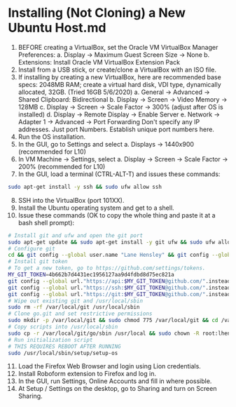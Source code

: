 ﻿# Installing (Not Cloning) a New Ubuntu Host.md

1. BEFORE creating a VirtualBox, set the Oracle VM VirtualBox Manager Preferences:
	a. Display -> Maximum Guest Screen Size -> None
	b. Extensions: Install Oracle VM VirtualBox Extension Pack
2. Install from a USB stick, or create/clone a VirtualBox with an ISO file.
3. If installing by creating a new VirtualBox, here are recommended base specs: 2048MB RAM; create a virtual hard disk, VDI type, dynamically allocated, 32GB. (Tried 16GB 5/6/2020)
   a. General -> Advanced -> Shared Clipboard: Bidirectional
   b. Display -> Screen -> Video Memory -> 128MB
   c. Display -> Screen -> Scale Factor -> 300% (adjust after OS is installed)
   d. Display -> Remote Display -> Enable Server
   e. Network -> Adapter 1 -> Advanced -> Port Forwarding
        Don't specify any IP addresses. Just port Numbers. Establish unique port numbers here.
4. Run the OS installation.
5. In the GUI, go to Settings and select
	a. Displays -> 1440x900 (recommended for L10)
6. In VM Machine -> Settings, select
	a. Display -> Screen -> Scale Factor -> 200% (recommended for L10)
7. In the GUI, load a terminal (CTRL-ALT-T) and issues these commands:
```bash
sudo apt-get install -y ssh && sudo ufw allow ssh
```
8. SSH into the VirtualBox (port 101XX).
9.	Install the Ubuntu operating system and get to a shell.
10.	Issue these commands (OK to copy the whole thing and paste it at a bash shell prompt):
```bash
# Install git and ufw and open the git port
sudo apt-get update && sudo apt-get install -y git ufw && sudo ufw allow git
# Configure git
cd && git config --global user.name "Lane Hensley" && git config --global user.email "lane.hensley@alumni.duke.edu" && git config --global credential.helper store && git config --global credential.helper cache && git config --global credential.helper 'cache --timeout=600'
# Install git token
# To get a new token, go to https://github.com/settings/tokens.
MY_GIT_TOKEN=4b662b7d4431ec1956127aa9d4fdbd8d75ec821a
git config --global url."https://api:$MY_GIT_TOKEN@github.com/".insteadOf "https://github.com/"
git config --global url."https://ssh:$MY_GIT_TOKEN@github.com/".insteadOf "ssh://git@github.com/"
git config --global url."https://git:$MY_GIT_TOKEN@github.com/".insteadOf "git@github.com:"
# Wipe out existing git and /usr/local/sbin
sudo rm -rf /var/local/git /usr/local/sbin
# Clone go.git and set restrictive permissions
sudo mkdir -p /var/local/git && sudo chmod 775 /var/local/git && cd /var/local/git && sudo git clone https://github.com/lhensley/go.git && sudo chmod -R 400 /var/local/git && cd
# Copy scripts into /usr/local/sbin
sudo cp -r /var/local/git/go/sbin /usr/local && sudo chown -R root:lhensley /usr/local/sbin && sudo find /usr/local/sbin -type d -print0 | sudo xargs -0 chmod 750 && sudo find /usr/local/sbin -type f -print0 | sudo xargs -0 chmod 440 && sudo chmod -R 400 /var/local/git/go/configs && sudo chmod 540 /usr/local/sbin/*.sh /usr/local/sbin/setup/*.sh /usr/local/sbin/*.py /usr/local/sbin/ccextractor
# Run initialization script
# THIS REQUIRES REBOOT AFTER RUNNING
sudo /usr/local/sbin/setup/setup-os
```
11. Load the Firefox Web Browser and login using Lion credentials.
12. Install Roboform extension to Firefox and log in.
13. In the GUI, run Settings, Online Accounts and fill in where possible.
14. At Setup / Settings on the desktop, go to Sharing and turn on Screen Sharing.